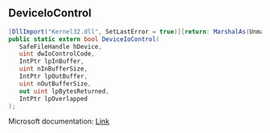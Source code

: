 ## DeviceIoControl

```csharp
[DllImport("Kernel32.dll", SetLastError = true)][return: MarshalAs(UnmanagedType.Bool)]
public static extern bool DeviceIoControl(
   SafeFileHandle hDevice,
   uint dwIoControlCode,
   IntPtr lpInBuffer,
   uint nInBufferSize,
   IntPtr lpOutBuffer,
   uint nOutBufferSize,
   out uint lpBytesReturned,
   IntPtr lpOverlapped
);
```

Microsoft documentation: [Link](https://docs.microsoft.com/en-us/windows/win32/api/ioapiset/nf-ioapiset-deviceiocontrol)
